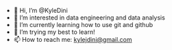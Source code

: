 - 👋 Hi, I’m @KyleDini
- 👀 I’m interested in data engineering and data analysis
- 🌱 I’m currently learning how to use git and github
- 💞️ I’m trying my best to learn!
- 📫 How to reach me: kylejdini@gmail.com

<!---
KyleDini/KyleDini is a ✨ special ✨ repository because its `README.md` (this file) appears on your GitHub profile.
You can click the Preview link to take a look at your changes.
--->
